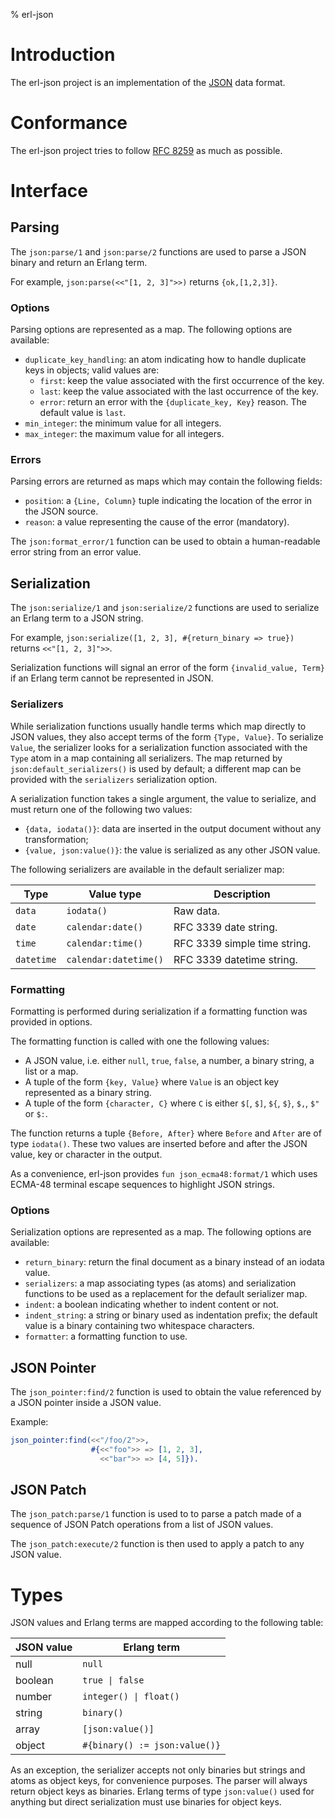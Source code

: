 % erl-json

# Introduction
The erl-json project is an implementation of the [JSON](https://www.json.org)
data format.

# Conformance
The erl-json project tries to follow [RFC
8259](https://tools.ietf.org/html/rfc8259) as much as possible.

# Interface
## Parsing
The `json:parse/1` and `json:parse/2` functions are used to parse a JSON
binary and return an Erlang term.

For example, `json:parse(<<"[1, 2, 3]">>)` returns `{ok,[1,2,3]}`.

### Options
Parsing options are represented as a map. The following options are available:
- `duplicate_key_handling`: an atom indicating how to handle duplicate keys in
  objects; valid values are:
  - `first`: keep the value associated with the first occurrence of the key.
  - `last`: keep the value associated with the last occurrence of the key.
  - `error`: return an error with the `{duplicate_key, Key}` reason.
  The default value is `last`.
- `min_integer`: the minimum value for all integers.
- `max_integer`: the maximum value for all integers.

### Errors
Parsing errors are returned as maps which may contain the following fields:
- `position`: a `{Line, Column}` tuple indicating the location of the error in
  the JSON source.
- `reason`: a value representing the cause of the error (mandatory).

The `json:format_error/1` function can be used to obtain a human-readable
error string from an error value.

## Serialization
The `json:serialize/1` and `json:serialize/2` functions are used to serialize
an Erlang term to a JSON string.

For example, `json:serialize([1, 2, 3], #{return_binary => true})` returns
`<<"[1, 2, 3]">>`.

Serialization functions will signal an error of the form `{invalid_value,
Term}` if an Erlang term cannot be represented in JSON.

### Serializers
While serialization functions usually handle terms which map directly to JSON
values, they also accept terms of the form `{Type, Value}`. To serialize
`Value`, the serializer looks for a serialization function associated with the
`Type` atom in a map containing all serializers. The map returned by
`json:default_serializers()` is used by default; a different map can be
provided with the `serializers` serialization option.

A serialization function takes a single argument, the value to serialize, and
must return one of the following two values:
- `{data, iodata()}`: data are inserted in the output document without any
  transformation;
- `{value, json:value()}`: the value is serialized as any other JSON value.

The following serializers are available in the default serializer map:

| Type       | Value type            | Description                  |
| ----       | ----------            | -----------                  |
| `data`     | `iodata()`            | Raw data.                    |
| `date`     | `calendar:date()`     | RFC 3339 date string.        |
| `time`     | `calendar:time()`     | RFC 3339 simple time string. |
| `datetime` | `calendar:datetime()` | RFC 3339 datetime string.    |

### Formatting
Formatting is performed during serialization if a formatting function was
provided in options.

The formatting function is called with one the following values:
- A JSON value, i.e. either `null`, `true`, `false`, a number, a binary
  string, a list or a map.
- A tuple of the form `{key, Value}` where `Value` is an object key
  represented as a binary string.
- A tuple of the form `{character, C}` where `C` is either `$[`, `$]`, `${`,
  `$}`, `$,`, `$"` or `$:`.

The function returns a tuple `{Before, After}` where `Before` and `After` are
of type `iodata()`. These two values are inserted before and after the JSON
value, key or character in the output.

As a convenience, erl-json provides `fun json_ecma48:format/1` which uses
ECMA-48 terminal escape sequences to highlight JSON strings.

### Options
Serialization options are represented as a map. The following options are available:
- `return_binary`: return the final document as a binary instead of an iodata
  value.
- `serializers`: a map associating types (as atoms) and serialization
  functions to be used as a replacement for the default serializer map.
- `indent`: a boolean indicating whether to indent content or not.
- `indent_string`: a string or binary used as indentation prefix; the default
  value is a binary containing two whitespace characters.
- `formatter`: a formatting function to use.

## JSON Pointer
The `json_pointer:find/2` function is used to obtain the value referenced by a
JSON pointer inside a JSON value.

Example:
```erlang
json_pointer:find(<<"/foo/2">>,
                  #{<<"foo">> => [1, 2, 3],
                    <<"bar">> => [4, 5]}).
```

## JSON Patch
The `json_patch:parse/1` function is used to to parse a patch made of a
sequence of JSON Patch operations from a list of JSON values.

The `json_patch:execute/2` function is then used to apply a patch to any JSON
value.

# Types
JSON values and Erlang terms are mapped according to the following table:

| JSON value | Erlang term                   |
| ---------- | -----------                   |
| null       | `null`                        |
| boolean    | `true \| false`               |
| number     | `integer() \| float()`        |
| string     | `binary()`                    |
| array      | `[json:value()]`              |
| object     | `#{binary() := json:value()}` |

As an exception, the serializer accepts not only binaries but strings and
atoms as object keys, for convenience purposes. The parser will always return
object keys as binaries. Erlang terms of type `json:value()` used for anything
but direct serialization must use binaries for object keys.
